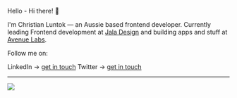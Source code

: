Hello - Hi there! 👋


I'm Christian Luntok — an Aussie based frontend developer. Currently leading Frontend development at [Jala Design](https://www.jaladesign.com.au/) and building apps and stuff at [Avenue Labs](https://avenuelabs.co/).

Follow me on:

LinkedIn → [get in touch](https://www.linkedin.com/in/christian-luntok/)
Twitter → [get in touch](https://twitter.com/cluntok)

---
[![](https://visitcount.itsvg.in/api?id=christian-luntok&icon=9&color=12)](https://visitcount.itsvg.in)
